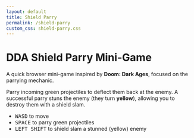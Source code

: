 ```yaml
---
layout: default
title: Shield Parry
permalink: /shield-parry
custom_css: shield-parry.css
---
```


<div class="container py-4">
  <div class="card shadow-lg border-0 mb-4">
    <div class="card-body">
      <h1 class="card-title h3">
        <i class="fas fa-shield-alt"></i> DDA Shield Parry Mini-Game
      </h1>
      <p class="card-text mb-2">
        A quick browser mini-game inspired by <strong>Doom: Dark Ages</strong>, focused on the parrying mechanic.
      </p>
      <p class="card-text">
        Parry incoming green projectiles to deflect them back at the enemy. A successful parry stuns the enemy (they turn <strong>yellow</strong>), allowing you to destroy them with a shield slam.
      </p>
      <ul class="mb-0">
        <li><kbd>WASD</kbd> to move</li>
        <li><kbd>SPACE</kbd> to parry green projectiles</li>
        <li><kbd>LEFT SHIFT</kbd> to shield slam a stunned (yellow) enemy</li>
      </ul>
    </div>
  </div>


  <div class="game-container text-center">
    <canvas id="gameCanvas"></canvas>
    <div id="health-bar">
      <div id="health-fill"></div>
    </div>
  </div>
</div>

<!-- Game Scripts -->
<script src="/assets/js/shield-parry.js"></script>
<script>
  document.addEventListener('DOMContentLoaded', () => {
    new Game();
  });
</script>
